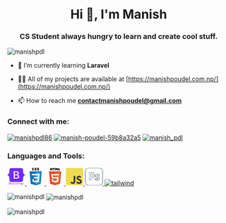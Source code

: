 
<h1 align="center">Hi 👋, I'm Manish</h1>
<h3 align="center">CS Student always hungry to learn and create cool stuff.</h3>




<p align="left"> <img src="https://komarev.com/ghpvc/?username=manishpdl&label=Profile%20views&color=0e75b6&style=flat" alt="manishpdl" /> </p>

- 🌱 I’m currently learning **Laravel**

- 👨‍💻 All of my projects are available at [https://manishpoudel.com.np/](https://manishpoudel.com.np/)

- 📫 How to reach me **contactmanishpoudel@gmail.com**

<h3 align="left">Connect with me:</h3>
<p align="left">
<a href="https://twitter.com/manishpdl86" target="blank"><img align="center" src="https://raw.githubusercontent.com/rahuldkjain/github-profile-readme-generator/master/src/images/icons/Social/twitter.svg" alt="manishpdl86" height="30" width="40" /></a>
<a href="https://linkedin.com/in/manish-poudel-59b8a32a5" target="blank"><img align="center" src="https://raw.githubusercontent.com/rahuldkjain/github-profile-readme-generator/master/src/images/icons/Social/linked-in-alt.svg" alt="manish-poudel-59b8a32a5" height="30" width="40" /></a>
<a href="https://instagram.com/manish_pdl" target="blank"><img align="center" src="https://raw.githubusercontent.com/rahuldkjain/github-profile-readme-generator/master/src/images/icons/Social/instagram.svg" alt="manish_pdl" height="30" width="40" /></a>
</p>

<h3 align="left">Languages and Tools:</h3>
<p align="left"> <a href="https://getbootstrap.com" target="_blank" rel="noreferrer"> <img src="https://raw.githubusercontent.com/devicons/devicon/master/icons/bootstrap/bootstrap-plain-wordmark.svg" alt="bootstrap" width="40" height="40"/> </a> <a href="https://www.w3schools.com/css/" target="_blank" rel="noreferrer"> <img src="https://raw.githubusercontent.com/devicons/devicon/master/icons/css3/css3-original-wordmark.svg" alt="css3" width="40" height="40"/> </a> <a href="https://www.w3.org/html/" target="_blank" rel="noreferrer"> <img src="https://raw.githubusercontent.com/devicons/devicon/master/icons/html5/html5-original-wordmark.svg" alt="html5" width="40" height="40"/> </a> <a href="https://developer.mozilla.org/en-US/docs/Web/JavaScript" target="_blank" rel="noreferrer"> <img src="https://raw.githubusercontent.com/devicons/devicon/master/icons/javascript/javascript-original.svg" alt="javascript" width="40" height="40"/> </a> <a href="https://www.photoshop.com/en" target="_blank" rel="noreferrer"> <img src="https://raw.githubusercontent.com/devicons/devicon/master/icons/photoshop/photoshop-line.svg" alt="photoshop" width="40" height="40"/> </a> <a href="https://tailwindcss.com/" target="_blank" rel="noreferrer"> <img src="https://www.vectorlogo.zone/logos/tailwindcss/tailwindcss-icon.svg" alt="tailwind" width="40" height="40"/> </a> </p>

<p><img align="left" src="https://github-readme-stats.vercel.app/api/top-langs?username=manishpdl&show_icons=true&locale=en&layout=compact" alt="manishpdl" /></p>

<p>&nbsp;<img align="center" src="https://github-readme-stats.vercel.app/api?username=manishpdl&show_icons=true&locale=en" alt="manishpdl" /></p>

<p><img align="center" src="https://github-readme-streak-stats.herokuapp.com/?user=manishpdl&" alt="manishpdl" /></p>
